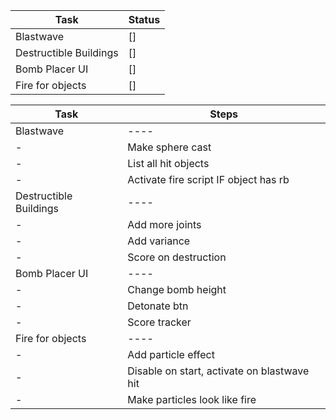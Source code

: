 Task|Status
----|------
Blastwave|[]
Destructible Buildings | []
Bomb Placer UI | []
Fire for objects | []

Task|Steps
----|-----
Blastwave|---- 
-| Make sphere cast
-| List all hit objects
-| Activate fire script IF object has rb
Destructible Buildings | ----
-| Add more joints
-| Add variance
-| Score on destruction
Bomb Placer UI | ----
-| Change bomb height
-| Detonate btn
-| Score tracker
Fire for objects | ----
-| Add particle effect
-| Disable on start, activate on blastwave hit
-| Make particles look like fire